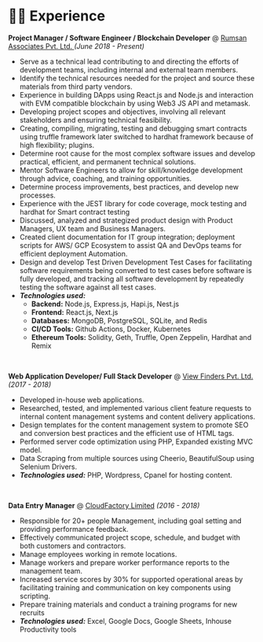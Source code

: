 # 👨‍💻 Experience

**Project Manager / Software Engineer / Blockchain Developer** @ [Rumsan Associates Pvt. Ltd. ](https://rumsan.com/)_(June 2018 - Present)_

- Serve as a technical lead contributing to and directing the efforts of development teams, including internal and external team members.
- Identify the technical resources needed for the project and source these materials from third party vendors.
- Experience in building DApps using React.js and Node.js and interaction with EVM compatible blockchain by using Web3 JS API and metamask.
- Developing project scopes and objectives, involving all relevant stakeholders and ensuring technical feasibility.
- Creating, compiling, migrating, testing and debugging smart contracts using truffle framework later switched to hardhat framework because of high flexibility; plugins.
- Determine root cause for the most complex software issues and develop practical, efficient, and permanent technical solutions.
- Mentor Software Engineers to allow for skill/knowledge development through advice, coaching, and training opportunities.
- Determine process improvements, best practices, and develop new processes.
- Experience with the JEST library for code coverage, mock testing and hardhat for Smart contract testing
- Discussed, analyzed and strategized product design with Product Managers, UX team and Business Managers.
- Created client documentation for IT group integration; deployment scripts for AWS/ GCP Ecosystem to assist QA and DevOps teams for efficient deployment Automation.
- Design and develop Test Driven Development Test Cases for facilitating software requirements being converted to test cases before software is fully developed, and tracking all software development by repeatedly testing the software against all test cases.
- _**Technologies used:**_
  - **Backend:** Node.js, Express.js, Hapi.js, Nest.js
  - **Frontend:** React.js, Next.js
  - **Databases:** MongoDB, PostgreSQL, SQLite, and Redis
  - **CI/CD Tools:** Github Actions, Docker, Kubernetes
  - **Ethereum Tools:** Solidity, Geth, Truffle, Open Zeppelin, Hardhat and Remix

&nbsp;

**Web Application Developer/ Full Stack Developer** @ [View Finders Pvt. Ltd.](https://viewfinders.com.np/) _(2017 - 2018)_

- Developed in-house web applications.
- Researched, tested, and implemented various client feature requests to internal content management systems and content delivery applications.
- Design templates for the content management system to promote SEO and conversion best practices and the efficient use of HTML tags.
- Performed server code optimization using PHP, Expanded existing MVC model.
- Data Scraping from multiple sources using Cheerio, BeautifulSoup using Selenium Drivers.
- _**Technologies used:**_ PHP, Wordpress, Cpanel for hosting content.

&nbsp;

**Data Entry Manager** @ [CloudFactory Limited](https://www.cloudfactory.com.np/) _(2016 - 2018)_

- Responsible for 20+ people Management, including goal setting and providing performance feedback.
- Effectively communicated project scope, schedule, and budget with both customers and contractors.
- Manage employees working in remote locations.
- Manage workers and prepare worker performance reports to the management team.
- Increased service scores by 30% for supported operational areas by facilitating training and communication on key components using scripting.
- Prepare training materials and conduct a training programs for new recruits
- _**Technologies used:**_ Excel, Google Docs, Google Sheets, Inhouse Productivity tools

&nbsp;
